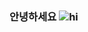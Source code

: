 ### 안녕하세요 ![hi](https://user-images.githubusercontent.com/74370531/109552389-0f877f80-7b15-11eb-8286-510db2af8349.gif)
